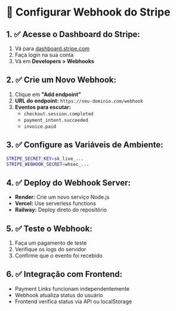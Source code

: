 # 🔧 Configurar Webhook do Stripe

## **1. ✅ Acesse o Dashboard do Stripe:**
1. Vá para [dashboard.stripe.com](https://dashboard.stripe.com)
2. Faça login na sua conta
3. Vá em **Developers > Webhooks**

## **2. ✅ Crie um Novo Webhook:**
1. Clique em **"Add endpoint"**
2. **URL do endpoint:** `https://seu-dominio.com/webhook`
3. **Eventos para escutar:**
   - `checkout.session.completed`
   - `payment_intent.succeeded`
   - `invoice.paid`

## **3. ✅ Configure as Variáveis de Ambiente:**
```bash
STRIPE_SECRET_KEY=sk_live_...
STRIPE_WEBHOOK_SECRET=whsec_...
```

## **4. ✅ Deploy do Webhook Server:**
- **Render:** Crie um novo serviço Node.js
- **Vercel:** Use serverless functions
- **Railway:** Deploy direto do repositório

## **5. ✅ Teste o Webhook:**
1. Faça um pagamento de teste
2. Verifique os logs do servidor
3. Confirme que o evento foi recebido

## **6. ✅ Integração com Frontend:**
- Payment Links funcionam independentemente
- Webhook atualiza status do usuário
- Frontend verifica status via API ou localStorage
